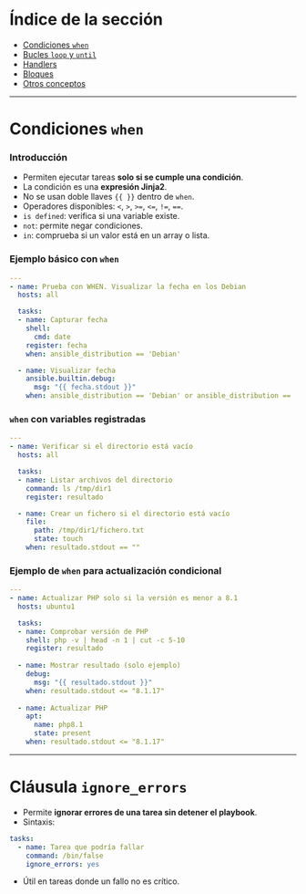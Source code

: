 # Índice de la sección
- [Condiciones `when`](#condiciones-when)
- [Bucles `loop` y `until`](#bucles%20loop%20y%20until)
- [Handlers](#handlers)
- [Bloques](#bloques)
- [Otros conceptos](#otros%20conceptos)

---
# Condiciones `when`
### Introducción
- Permiten ejecutar tareas **solo si se cumple una condición**.
- La condición es una **expresión Jinja2**.    
- No se usan doble llaves `{{ }}` dentro de `when`.
- Operadores disponibles: `<`, `>`, `>=`, `<=`, `!=`, `==`. 
- `is defined`: verifica si una variable existe.
- `not`: permite negar condiciones.    
- `in`: comprueba si un valor está en un array o lista.
### Ejemplo básico con `when`
```YAML
---
- name: Prueba con WHEN. Visualizar la fecha en los Debian
  hosts: all

  tasks:
  - name: Capturar fecha
    shell:
      cmd: date
    register: fecha
    when: ansible_distribution == 'Debian'

  - name: Visualizar fecha
    ansible.builtin.debug:
      msg: "{{ fecha.stdout }}"
    when: ansible_distribution == 'Debian' or ansible_distribution == 'Ubuntu'
```

### `when` con variables registradas
```YAML
---
- name: Verificar si el directorio está vacío
  hosts: all

  tasks:
  - name: Listar archivos del directorio
    command: ls /tmp/dir1
    register: resultado

  - name: Crear un fichero si el directorio está vacío
    file:
      path: /tmp/dir1/fichero.txt
      state: touch
    when: resultado.stdout == ""
```
### Ejemplo de `when` para actualización condicional
```YAML
---
- name: Actualizar PHP solo si la versión es menor a 8.1
  hosts: ubuntu1

  tasks:
  - name: Comprobar versión de PHP
    shell: php -v | head -n 1 | cut -c 5-10
    register: resultado
    
  - name: Mostrar resultado (solo ejemplo)
    debug:
      msg: "{{ resultado.stdout }}"
    when: resultado.stdout <= "8.1.17"
    
  - name: Actualizar PHP
    apt:
      name: php8.1
      state: present
    when: resultado.stdout <= "8.1.17"
```

---
# Cláusula `ignore_errors`
- Permite **ignorar errores de una tarea sin detener el playbook**.
- Sintaxis:
```YAML
tasks:
  - name: Tarea que podría fallar
    command: /bin/false
    ignore_errors: yes
```

- Útil en tareas donde un fallo no es crítico.
